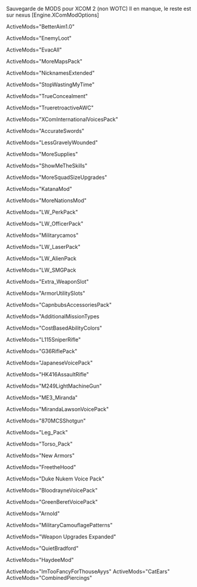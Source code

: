 Sauvegarde de MODS pour XCOM 2 (non WOTC)
Il en manque, le reste est sur nexus
[Engine.XComModOptions]

ActiveMods="BetterAim1.0" 

ActiveMods="EnemyLoot"

ActiveMods="EvacAll"

ActiveMods="MoreMapsPack"

ActiveMods="NicknamesExtended"

ActiveMods="StopWastingMyTime"

ActiveMods="TrueConcealment"

ActiveMods="TrueretroactiveAWC"

ActiveMods="XComInternationalVoicesPack"

ActiveMods="AccurateSwords"

ActiveMods="LessGravelyWounded"

ActiveMods="MoreSupplies"

ActiveMods="ShowMeTheSkills"

ActiveMods="MoreSquadSizeUpgrades"

ActiveMods="KatanaMod"

ActiveMods="MoreNationsMod"

ActiveMods="LW_PerkPack"

ActiveMods="LW_OfficerPack"

ActiveMods="Militarycamos"

ActiveMods="LW_LaserPack"

ActiveMods="LW_AlienPack

ActiveMods="LW_SMGPack

ActiveMods="Extra_WeaponSlot"

ActiveMods="ArmorUtilitySlots"

ActiveMods="CapnbubsAccessoriesPack"

ActiveMods="AdditionalMissionTypes

ActiveMods="CostBasedAbilityColors"

ActiveMods="L115SniperRifle"

ActiveMods="G36RiflePack"

ActiveMods="JapaneseVoicePack"

ActiveMods="HK416AssaultRifle"

ActiveMods="M249LightMachineGun"

ActiveMods="ME3_Miranda"

ActiveMods="MirandaLawsonVoicePack"

ActiveMods="870MCSShotgun"

ActiveMods="Leg_Pack"

ActiveMods="Torso_Pack"

ActiveMods="New Armors"

ActiveMods="FreetheHood"

ActiveMods="Duke Nukem Voice Pack"

ActiveMods="BloodrayneVoicePack"

ActiveMods="GreenBeretVoicePack"

ActiveMods="Arnold"

ActiveMods="MilitaryCamouflagePatterns"

ActiveMods="Weapon Upgrades Expanded"

ActiveMods="QuietBradford"

ActiveMods="HaydeeMod"

ActiveMods="ImTooFancyForThouseAyys"
ActiveMods="CatEars"
ActiveMods="CombinedPiercings"
